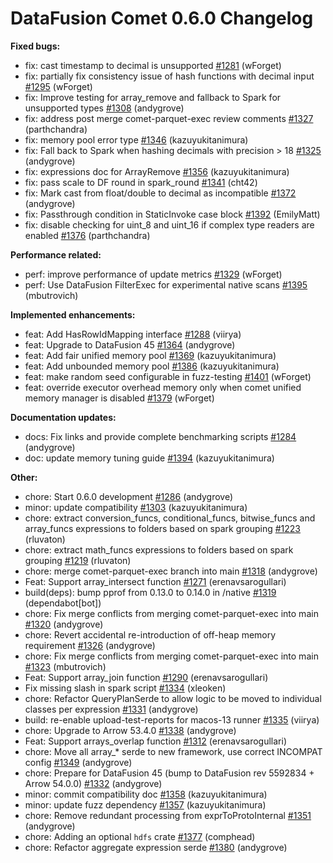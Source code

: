 <!--
Licensed to the Apache Software Foundation (ASF) under one
or more contributor license agreements.  See the NOTICE file
distributed with this work for additional information
regarding copyright ownership.  The ASF licenses this file
to you under the Apache License, Version 2.0 (the
"License"); you may not use this file except in compliance
with the License.  You may obtain a copy of the License at

  http://www.apache.org/licenses/LICENSE-2.0

Unless required by applicable law or agreed to in writing,
software distributed under the License is distributed on an
"AS IS" BASIS, WITHOUT WARRANTIES OR CONDITIONS OF ANY
KIND, either express or implied.  See the License for the
specific language governing permissions and limitations
under the License.
-->

# DataFusion Comet 0.6.0 Changelog

**Fixed bugs:**

- fix: cast timestamp to decimal is unsupported [#1281](https://github.com/apache/datafusion-comet/pull/1281) (wForget)
- fix: partially fix consistency issue of hash functions with decimal input [#1295](https://github.com/apache/datafusion-comet/pull/1295) (wForget)
- fix: Improve testing for array_remove and fallback to Spark for unsupported types [#1308](https://github.com/apache/datafusion-comet/pull/1308) (andygrove)
- fix: address post merge comet-parquet-exec review comments [#1327](https://github.com/apache/datafusion-comet/pull/1327) (parthchandra)
- fix: memory pool error type [#1346](https://github.com/apache/datafusion-comet/pull/1346) (kazuyukitanimura)
- fix: Fall back to Spark when hashing decimals with precision > 18 [#1325](https://github.com/apache/datafusion-comet/pull/1325) (andygrove)
- fix: expressions doc for ArrayRemove [#1356](https://github.com/apache/datafusion-comet/pull/1356) (kazuyukitanimura)
- fix: pass scale to DF round in spark_round [#1341](https://github.com/apache/datafusion-comet/pull/1341) (cht42)
- fix: Mark cast from float/double to decimal as incompatible [#1372](https://github.com/apache/datafusion-comet/pull/1372) (andygrove)
- fix: Passthrough condition in StaticInvoke case block [#1392](https://github.com/apache/datafusion-comet/pull/1392) (EmilyMatt)
- fix: disable checking for uint_8 and uint_16 if complex type readers are enabled [#1376](https://github.com/apache/datafusion-comet/pull/1376) (parthchandra)

**Performance related:**

- perf: improve performance of update metrics [#1329](https://github.com/apache/datafusion-comet/pull/1329) (wForget)
- perf: Use DataFusion FilterExec for experimental native scans [#1395](https://github.com/apache/datafusion-comet/pull/1395) (mbutrovich)

**Implemented enhancements:**

- feat: Add HasRowIdMapping interface [#1288](https://github.com/apache/datafusion-comet/pull/1288) (viirya)
- feat: Upgrade to DataFusion 45 [#1364](https://github.com/apache/datafusion-comet/pull/1364) (andygrove)
- feat: Add fair unified memory pool [#1369](https://github.com/apache/datafusion-comet/pull/1369) (kazuyukitanimura)
- feat: Add unbounded memory pool [#1386](https://github.com/apache/datafusion-comet/pull/1386) (kazuyukitanimura)
- feat: make random seed configurable in fuzz-testing [#1401](https://github.com/apache/datafusion-comet/pull/1401) (wForget)
- feat: override executor overhead memory only when comet unified memory manager is disabled [#1379](https://github.com/apache/datafusion-comet/pull/1379) (wForget)

**Documentation updates:**

- docs: Fix links and provide complete benchmarking scripts [#1284](https://github.com/apache/datafusion-comet/pull/1284) (andygrove)
- doc: update memory tuning guide [#1394](https://github.com/apache/datafusion-comet/pull/1394) (kazuyukitanimura)

**Other:**

- chore: Start 0.6.0 development [#1286](https://github.com/apache/datafusion-comet/pull/1286) (andygrove)
- minor: update compatibility [#1303](https://github.com/apache/datafusion-comet/pull/1303) (kazuyukitanimura)
- chore: extract conversion_funcs, conditional_funcs, bitwise_funcs and array_funcs expressions to folders based on spark grouping [#1223](https://github.com/apache/datafusion-comet/pull/1223) (rluvaton)
- chore: extract math_funcs expressions to folders based on spark grouping [#1219](https://github.com/apache/datafusion-comet/pull/1219) (rluvaton)
- chore: merge comet-parquet-exec branch into main [#1318](https://github.com/apache/datafusion-comet/pull/1318) (andygrove)
- Feat: Support array_intersect function [#1271](https://github.com/apache/datafusion-comet/pull/1271) (erenavsarogullari)
- build(deps): bump pprof from 0.13.0 to 0.14.0 in /native [#1319](https://github.com/apache/datafusion-comet/pull/1319) (dependabot[bot])
- chore: Fix merge conflicts from merging comet-parquet-exec into main [#1320](https://github.com/apache/datafusion-comet/pull/1320) (andygrove)
- chore: Revert accidental re-introduction of off-heap memory requirement [#1326](https://github.com/apache/datafusion-comet/pull/1326) (andygrove)
- chore: Fix merge conflicts from merging comet-parquet-exec into main [#1323](https://github.com/apache/datafusion-comet/pull/1323) (mbutrovich)
- Feat: Support array_join function [#1290](https://github.com/apache/datafusion-comet/pull/1290) (erenavsarogullari)
- Fix missing slash in spark script [#1334](https://github.com/apache/datafusion-comet/pull/1334) (xleoken)
- chore: Refactor QueryPlanSerde to allow logic to be moved to individual classes per expression [#1331](https://github.com/apache/datafusion-comet/pull/1331) (andygrove)
- build: re-enable upload-test-reports for macos-13 runner [#1335](https://github.com/apache/datafusion-comet/pull/1335) (viirya)
- chore: Upgrade to Arrow 53.4.0 [#1338](https://github.com/apache/datafusion-comet/pull/1338) (andygrove)
- Feat: Support arrays_overlap function [#1312](https://github.com/apache/datafusion-comet/pull/1312) (erenavsarogullari)
- chore: Move all array\_\* serde to new framework, use correct INCOMPAT config [#1349](https://github.com/apache/datafusion-comet/pull/1349) (andygrove)
- chore: Prepare for DataFusion 45 (bump to DataFusion rev 5592834 + Arrow 54.0.0) [#1332](https://github.com/apache/datafusion-comet/pull/1332) (andygrove)
- minor: commit compatibility doc [#1358](https://github.com/apache/datafusion-comet/pull/1358) (kazuyukitanimura)
- minor: update fuzz dependency [#1357](https://github.com/apache/datafusion-comet/pull/1357) (kazuyukitanimura)
- chore: Remove redundant processing from exprToProtoInternal [#1351](https://github.com/apache/datafusion-comet/pull/1351) (andygrove)
- chore: Adding an optional `hdfs` crate [#1377](https://github.com/apache/datafusion-comet/pull/1377) (comphead)
- chore: Refactor aggregate expression serde [#1380](https://github.com/apache/datafusion-comet/pull/1380) (andygrove)
